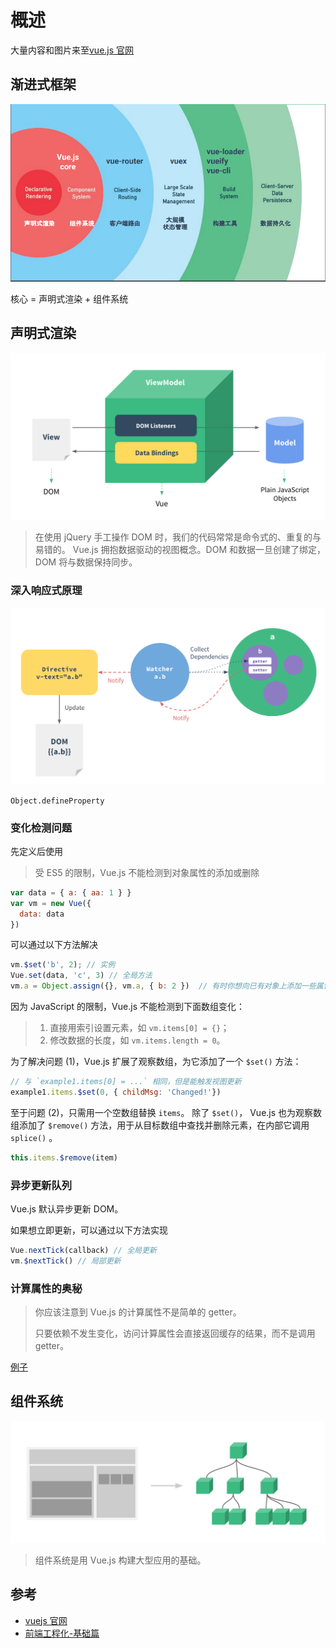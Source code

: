 # 概述
大量内容和图片来至[vue.js 官网](1)

## 渐进式框架

![progressive](pro.png)

核心 = 声明式渲染 + 组件系统

## 声明式渲染

![MVVM](mvvm.png)

> 在使用 jQuery 手工操作 DOM 时，我们的代码常常是命令式的、重复的与易错的。
> Vue.js 拥抱数据驱动的视图概念。DOM 和数据一旦创建了绑定，DOM 将与数据保持同步。

### 深入响应式原理

![data](data.png)

`Object.defineProperty`

### 变化检测问题

先定义后使用

> 受 ES5 的限制，Vue.js 不能检测到对象属性的添加或删除

```` javascript
var data = { a: { aa: 1 } }
var vm = new Vue({
  data: data
})
````

可以通过以下方法解决
```` javascript
vm.$set('b', 2); // 实例
Vue.set(data, 'c', 3) // 全局方法
vm.a = Object.assign({}, vm.a, { b: 2 })  // 有时你想向已有对象上添加一些属性
````

因为 JavaScript 的限制，Vue.js 不能检测到下面数组变化：

> 1. 直接用索引设置元素，如 `vm.items[0] = {}`；
> 2. 修改数据的长度，如 `vm.items.length = 0`。

为了解决问题 (1)，Vue.js 扩展了观察数组，为它添加了一个 `$set()` 方法：

```` javascript
// 与 `example1.items[0] = ...` 相同，但是能触发视图更新
example1.items.$set(0, { childMsg: 'Changed!'})
````

至于问题 (2)，只需用一个空数组替换 `items`。
除了 `$set()`， Vue.js 也为观察数组添加了 `$remove()` 方法，用于从目标数组中查找并删除元素，在内部它调用 `splice()` 。

```` javascript
this.items.$remove(item)
````

### 异步更新队列
Vue.js 默认异步更新 DOM。

如果想立即更新，可以通过以下方法实现

```` javascript
Vue.nextTick(callback) // 全局更新
vm.$nextTick() // 局部更新
````

### 计算属性的奥秘

> 你应该注意到 Vue.js 的计算属性不是简单的 getter。
> 
> 只要依赖不发生变化，访问计算属性会直接返回缓存的结果，而不是调用 getter。

[例子](http://cn.vuejs.org/guide/reactivity.html#u8BA1_u7B97_u5C5E_u6027_u7684_u5965_u79D8)

## 组件系统

![components](components.png)

> 组件系统是用 Vue.js 构建大型应用的基础。

## 参考

* [vuejs 官网](1)
* [前端工程化-基础篇](https://github.com/fouber/blog/issues/10)

[1]:https://vuejs.org
